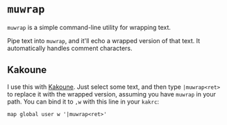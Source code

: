 # `muwrap`

`muwrap` is a simple command-line utility for wrapping text.

Pipe text into `muwrap`, and it'll echo a wrapped version of that text. It
automatically handles comment characters.

## Kakoune

I use this with [Kakoune](https://kakoune.org/). Just select some text, and then
type `|muwrap<ret>` to replace it with the wrapped version, assuming you have
`muwrap` in your path. You can bind it to `,w` with this line in your `kakrc`:

    map global user w '|muwrap<ret>'
